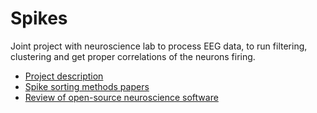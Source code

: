 # Spikes

Joint project with neuroscience lab to process EEG data, to run filtering, clustering and get proper correlations of the neurons firing.

* [Project description](Spikes.md)
* [Spike sorting methods papers](spike-sorting-methods-papers.md)
* [Review of open-source neuroscience software](review-of-open-source-neuroscience-software.md)
